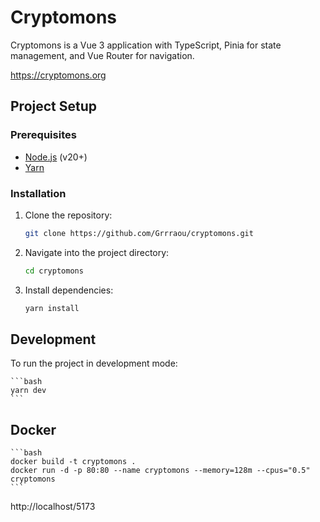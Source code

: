 # Cryptomons

Cryptomons is a Vue 3 application with TypeScript, Pinia for state management, and Vue Router for navigation.

https://cryptomons.org





## Project Setup

### Prerequisites

- [Node.js](https://nodejs.org/) (v20+)
- [Yarn](https://yarnpkg.com/)

### Installation

1. Clone the repository:
    ```bash
    git clone https://github.com/Grrraou/cryptomons.git
    ```

2. Navigate into the project directory:
    ```bash
    cd cryptomons
    ```

3. Install dependencies:
    ```bash
    yarn install
    ```

## Development

To run the project in development mode:

    ```bash
    yarn dev
    ```


 ## Docker
    ```bash
    docker build -t cryptomons .
    docker run -d -p 80:80 --name cryptomons --memory=128m --cpus="0.5" cryptomons
    ```

http://localhost/5173



